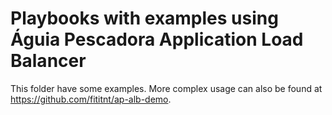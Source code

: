 # Playbooks with examples using Águia Pescadora Application Load Balancer

This folder have some examples. More complex usage can also be found at
<https://github.com/fititnt/ap-alb-demo>.

